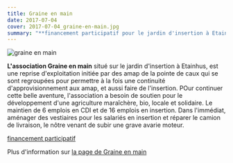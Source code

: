 ```yaml
---
title: Graine en main
date: 2017-07-04
cover: 2017-07-04_graine-en-main.jpg
summary: "**financement participatif pour le jardin d'insertion à Etainhus**"
---
```


![graine en main](images/2017-07-04_graine-en-main.jpg)

**L'association Graine en main** situé sur le jardin d'insertion à Etainhus, est une reprise d'exploitation initiée par des amap de la pointe de caux qui se sont regroupées pour permettre à la fois une continuité d'approvisionnement aux amap, et aussi faire de l'insertion. POur continuer cette belle aventure, l'association a besoin de soutien pour le développement d'une agriculture maraîchère, bio, locale et solidaire. Le maintien de 6 emplois en CDI et de 16 emplois en insertion. Dans l'immédiat, aménager des vestiaires pour les salariés en insertion et réparer le camion de livraison, le nôtre venant de subir une grave avarie moteur.

[financement participatif](https://www.helloasso.com/associations/graine-en-main/formulaires/1/widget?fbclid=IwAR2z16mCzcEa5fuh2BkI-8KnDilrAXakICJieCxjlzCPRQsYZqQuPa4QNhw)

Plus d'information sur [la page de Graine en main](https://www.facebook.com/GraineEnMain/) 
